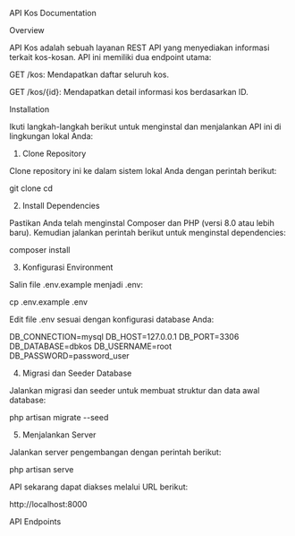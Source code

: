 API Kos Documentation

Overview

API Kos adalah sebuah layanan REST API yang menyediakan informasi terkait kos-kosan. API ini memiliki dua endpoint utama:

GET /kos: Mendapatkan daftar seluruh kos.

GET /kos/{id}: Mendapatkan detail informasi kos berdasarkan ID.

Installation

Ikuti langkah-langkah berikut untuk menginstal dan menjalankan API ini di lingkungan lokal Anda:

1. Clone Repository

Clone repository ini ke dalam sistem lokal Anda dengan perintah berikut:

git clone <repository-url>
cd <nama-folder-repository>

2. Install Dependencies

Pastikan Anda telah menginstal Composer dan PHP (versi 8.0 atau lebih baru). Kemudian jalankan perintah berikut untuk menginstal dependencies:

composer install

3. Konfigurasi Environment

Salin file .env.example menjadi .env:

cp .env.example .env

Edit file .env sesuai dengan konfigurasi database Anda:

DB_CONNECTION=mysql
DB_HOST=127.0.0.1
DB_PORT=3306
DB_DATABASE=dbkos
DB_USERNAME=root
DB_PASSWORD=password_user

4. Migrasi dan Seeder Database

Jalankan migrasi dan seeder untuk membuat struktur dan data awal database:

php artisan migrate --seed

5. Menjalankan Server

Jalankan server pengembangan dengan perintah berikut:

php artisan serve

API sekarang dapat diakses melalui URL berikut:

http://localhost:8000

API Endpoints
